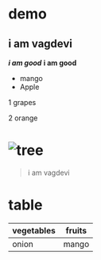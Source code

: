 # demo
## i am vagdevi
___i am good___
__i am good__
* mango
* Apple

1 grapes

2 orange
# ![tree]( https://www.telegraph.co.uk/content/dam/news/2016/09/08/107667228_beech-tree-NEWS-xlarge_trans_NvBQzQNjv4BqplGOf-dgG3z4gg9owgQTXEmhb5tXCQRHAvHRWfzHzHk.jpg=50x50 )
>i am vagdevi
# table
vegetables|fruits
-----|-------
onion | mango
